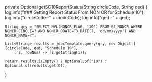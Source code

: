 private Optional<String> getSC10ReportStatus(String circleCode, String qed) {
    log.info("### Getting Report Status From NON CR for Schedule 10");
    log.info("circleCode:-" + circleCode);
    log.info("qed:-" + qed);

    String qry = "SELECT NVL(NONCR_FLAG, '10') FROM BS_NONCR WHERE NONCR_CIRCLE=? AND NONCR_QDATE=TO_DATE(?, 'dd/mm/yyyy') AND NONCR_NAME=?";

    List<String> results = jdbcTemplate.query(qry, new Object[]{circleCode, qed, "Schedule 10"}, 
        (rs, rowNum) -> rs.getString(1));

    return results.isEmpty() ? Optional.of("10") : Optional.of(results.get(0));
}